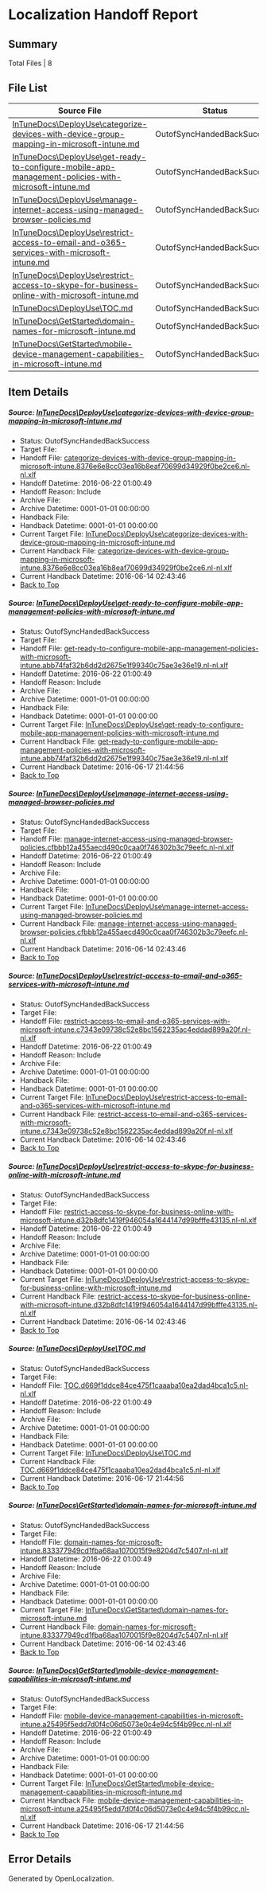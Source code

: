 # <a name='report-top'></a> Localization Handoff Report

## Summary
 Total Files | 8

## File List
 Source File | Status | Details 
 ----------- | ------ | ------- 
 [InTuneDocs\DeployUse\categorize-devices-with-device-group-mapping-in-microsoft-intune.md](https://github.com/Microsoft/IntuneDocs-pr/blob/bb30b8e61a768b15e2f09993f4dceae8f4e1bd8a/InTuneDocs/DeployUse/categorize-devices-with-device-group-mapping-in-microsoft-intune.md) | OutofSyncHandedBackSuccess | [Details](#55f811153bf37048a4fcdfc6da301a5f181700c317)
 [InTuneDocs\DeployUse\get-ready-to-configure-mobile-app-management-policies-with-microsoft-intune.md](https://github.com/Microsoft/IntuneDocs-pr/blob/5cbf748ffee8fbb53f7e64a5499f06d5bd89c415/InTuneDocs/DeployUse/get-ready-to-configure-mobile-app-management-policies-with-microsoft-intune.md) | OutofSyncHandedBackSuccess | [Details](#382727564ccc04cd1b3b2acfa27f4d596e21503a46)
 [InTuneDocs\DeployUse\manage-internet-access-using-managed-browser-policies.md](https://github.com/Microsoft/IntuneDocs-pr/blob/2df44199ecd904dcfb6774a942244338c1384186/InTuneDocs/DeployUse/manage-internet-access-using-managed-browser-policies.md) | OutofSyncHandedBackSuccess | [Details](#c4462af584d54225084159dfa35f5e1d07c3639770)
 [InTuneDocs\DeployUse\restrict-access-to-email-and-o365-services-with-microsoft-intune.md](https://github.com/Microsoft/IntuneDocs-pr/blob/f770bdc312879d1c833e8861494ecd2204ea603a/InTuneDocs/DeployUse/restrict-access-to-email-and-o365-services-with-microsoft-intune.md) | OutofSyncHandedBackSuccess | [Details](#ebce26b0e09bb5282475cb1a39c8070a5d5b44aa229)
 [InTuneDocs\DeployUse\restrict-access-to-skype-for-business-online-with-microsoft-intune.md](https://github.com/Microsoft/IntuneDocs-pr/blob/5cbf748ffee8fbb53f7e64a5499f06d5bd89c415/InTuneDocs/DeployUse/restrict-access-to-skype-for-business-online-with-microsoft-intune.md) | OutofSyncHandedBackSuccess | [Details](#c26f3b732eb42903c72e8655542ee1ed586f5c67233)
 [InTuneDocs\DeployUse\TOC.md](https://github.com/Microsoft/IntuneDocs-pr/blob/bb30b8e61a768b15e2f09993f4dceae8f4e1bd8a/InTuneDocs/DeployUse/TOC.md) | OutofSyncHandedBackSuccess | [Details](#42cc7b579c9c647f3e3edc71b250b84e6dbb8632247)
 [InTuneDocs\GetStarted\domain-names-for-microsoft-intune.md](https://github.com/Microsoft/IntuneDocs-pr/blob/6bca8e95d777ed38d80669503efb426998b1d15d/InTuneDocs/GetStarted/domain-names-for-microsoft-intune.md) | OutofSyncHandedBackSuccess | [Details](#6eef1ae0a6c93e6fd2d36fdf665883af7a0623a7497)
 [InTuneDocs\GetStarted\mobile-device-management-capabilities-in-microsoft-intune.md](https://github.com/Microsoft/IntuneDocs-pr/blob/601543dee6ce628e129561c95edf7e7363924cd5/InTuneDocs/GetStarted/mobile-device-management-capabilities-in-microsoft-intune.md) | OutofSyncHandedBackSuccess | [Details](#e1657b557998b81c96b1277c9b361ed63b2ef669518)

## Item Details
##### <a name='55f811153bf37048a4fcdfc6da301a5f181700c317'></a> Source: [InTuneDocs\DeployUse\categorize-devices-with-device-group-mapping-in-microsoft-intune.md](https://github.com/Microsoft/IntuneDocs-pr/blob/bb30b8e61a768b15e2f09993f4dceae8f4e1bd8a/InTuneDocs/DeployUse/categorize-devices-with-device-group-mapping-in-microsoft-intune.md)
* Status: OutofSyncHandedBackSuccess
* Target File: 
* Handoff File: [categorize-devices-with-device-group-mapping-in-microsoft-intune.8376e6e8cc03ea16b8eaf70699d34929f0be2ce6.nl-nl.xlf](https://github.com/Microsoft/EM.handoff/blob/6f87f7eb9ecece2d13b69ee6f79a633c25e559e5/ol-handoff/Microsoft/IntuneDocs-pr.nl-nl/master/categorize-devices-with-device-group-mapping-in-microsoft-intune.8376e6e8cc03ea16b8eaf70699d34929f0be2ce6.nl-nl.xlf)
* Handoff Datetime: 2016-06-22 01:00:49
* Handoff Reason: Include
* Archive File: 
* Archive Datetime: 0001-01-01 00:00:00
* Handback File: 
* Handback Datetime: 0001-01-01 00:00:00
* Current Target File: [InTuneDocs\DeployUse\categorize-devices-with-device-group-mapping-in-microsoft-intune.md](https://github.com/Microsoft/IntuneDocs-pr.nl-nl/blob/5361e5ff49711d7c82afd1db844eb369daa27034/InTuneDocs/DeployUse/categorize-devices-with-device-group-mapping-in-microsoft-intune.md)
* Current Handback File: [categorize-devices-with-device-group-mapping-in-microsoft-intune.8376e6e8cc03ea16b8eaf70699d34929f0be2ce6.nl-nl.xlf](https://github.com/Microsoft/EM.handback/blob/365dae9184a9abd4d4d558451a61d5bbfc5460c0/ol-handback/Microsoft/IntuneDocs-pr.nl-nl/master/categorize-devices-with-device-group-mapping-in-microsoft-intune.8376e6e8cc03ea16b8eaf70699d34929f0be2ce6.nl-nl.xlf)
* Current Handback Datetime: 2016-06-14 02:43:46
* [Back to Top](#report-top)

##### <a name='382727564ccc04cd1b3b2acfa27f4d596e21503a46'></a> Source: [InTuneDocs\DeployUse\get-ready-to-configure-mobile-app-management-policies-with-microsoft-intune.md](https://github.com/Microsoft/IntuneDocs-pr/blob/5cbf748ffee8fbb53f7e64a5499f06d5bd89c415/InTuneDocs/DeployUse/get-ready-to-configure-mobile-app-management-policies-with-microsoft-intune.md)
* Status: OutofSyncHandedBackSuccess
* Target File: 
* Handoff File: [get-ready-to-configure-mobile-app-management-policies-with-microsoft-intune.abb74faf32b6dd2d2675e1f99340c75ae3e36e19.nl-nl.xlf](https://github.com/Microsoft/EM.handoff/blob/6f87f7eb9ecece2d13b69ee6f79a633c25e559e5/ol-handoff/Microsoft/IntuneDocs-pr.nl-nl/master/get-ready-to-configure-mobile-app-management-policies-with-microsoft-intune.abb74faf32b6dd2d2675e1f99340c75ae3e36e19.nl-nl.xlf)
* Handoff Datetime: 2016-06-22 01:00:49
* Handoff Reason: Include
* Archive File: 
* Archive Datetime: 0001-01-01 00:00:00
* Handback File: 
* Handback Datetime: 0001-01-01 00:00:00
* Current Target File: [InTuneDocs\DeployUse\get-ready-to-configure-mobile-app-management-policies-with-microsoft-intune.md](https://github.com/Microsoft/IntuneDocs-pr.nl-nl/blob/cc1bf0d11e9e431e78f04610cf7b25f653271e2c/InTuneDocs/DeployUse/get-ready-to-configure-mobile-app-management-policies-with-microsoft-intune.md)
* Current Handback File: [get-ready-to-configure-mobile-app-management-policies-with-microsoft-intune.abb74faf32b6dd2d2675e1f99340c75ae3e36e19.nl-nl.xlf](https://github.com/Microsoft/EM.handback/blob/f098d8963053dedbefa76d241ebbbb025ac4cb3a/ol-handback/Microsoft/IntuneDocs-pr.nl-nl/master/get-ready-to-configure-mobile-app-management-policies-with-microsoft-intune.abb74faf32b6dd2d2675e1f99340c75ae3e36e19.nl-nl.xlf)
* Current Handback Datetime: 2016-06-17 21:44:56
* [Back to Top](#report-top)

##### <a name='c4462af584d54225084159dfa35f5e1d07c3639770'></a> Source: [InTuneDocs\DeployUse\manage-internet-access-using-managed-browser-policies.md](https://github.com/Microsoft/IntuneDocs-pr/blob/2df44199ecd904dcfb6774a942244338c1384186/InTuneDocs/DeployUse/manage-internet-access-using-managed-browser-policies.md)
* Status: OutofSyncHandedBackSuccess
* Target File: 
* Handoff File: [manage-internet-access-using-managed-browser-policies.cfbbb12a455aecd490c0caa0f746302b3c79eefc.nl-nl.xlf](https://github.com/Microsoft/EM.handoff/blob/6f87f7eb9ecece2d13b69ee6f79a633c25e559e5/ol-handoff/Microsoft/IntuneDocs-pr.nl-nl/master/manage-internet-access-using-managed-browser-policies.cfbbb12a455aecd490c0caa0f746302b3c79eefc.nl-nl.xlf)
* Handoff Datetime: 2016-06-22 01:00:49
* Handoff Reason: Include
* Archive File: 
* Archive Datetime: 0001-01-01 00:00:00
* Handback File: 
* Handback Datetime: 0001-01-01 00:00:00
* Current Target File: [InTuneDocs\DeployUse\manage-internet-access-using-managed-browser-policies.md](https://github.com/Microsoft/IntuneDocs-pr.nl-nl/blob/5361e5ff49711d7c82afd1db844eb369daa27034/InTuneDocs/DeployUse/manage-internet-access-using-managed-browser-policies.md)
* Current Handback File: [manage-internet-access-using-managed-browser-policies.cfbbb12a455aecd490c0caa0f746302b3c79eefc.nl-nl.xlf](https://github.com/Microsoft/EM.handback/blob/365dae9184a9abd4d4d558451a61d5bbfc5460c0/ol-handback/Microsoft/IntuneDocs-pr.nl-nl/master/manage-internet-access-using-managed-browser-policies.cfbbb12a455aecd490c0caa0f746302b3c79eefc.nl-nl.xlf)
* Current Handback Datetime: 2016-06-14 02:43:46
* [Back to Top](#report-top)

##### <a name='ebce26b0e09bb5282475cb1a39c8070a5d5b44aa229'></a> Source: [InTuneDocs\DeployUse\restrict-access-to-email-and-o365-services-with-microsoft-intune.md](https://github.com/Microsoft/IntuneDocs-pr/blob/f770bdc312879d1c833e8861494ecd2204ea603a/InTuneDocs/DeployUse/restrict-access-to-email-and-o365-services-with-microsoft-intune.md)
* Status: OutofSyncHandedBackSuccess
* Target File: 
* Handoff File: [restrict-access-to-email-and-o365-services-with-microsoft-intune.c7343e09738c52e8bc1562235ac4eddad899a20f.nl-nl.xlf](https://github.com/Microsoft/EM.handoff/blob/6f87f7eb9ecece2d13b69ee6f79a633c25e559e5/ol-handoff/Microsoft/IntuneDocs-pr.nl-nl/master/restrict-access-to-email-and-o365-services-with-microsoft-intune.c7343e09738c52e8bc1562235ac4eddad899a20f.nl-nl.xlf)
* Handoff Datetime: 2016-06-22 01:00:49
* Handoff Reason: Include
* Archive File: 
* Archive Datetime: 0001-01-01 00:00:00
* Handback File: 
* Handback Datetime: 0001-01-01 00:00:00
* Current Target File: [InTuneDocs\DeployUse\restrict-access-to-email-and-o365-services-with-microsoft-intune.md](https://github.com/Microsoft/IntuneDocs-pr.nl-nl/blob/5361e5ff49711d7c82afd1db844eb369daa27034/InTuneDocs/DeployUse/restrict-access-to-email-and-o365-services-with-microsoft-intune.md)
* Current Handback File: [restrict-access-to-email-and-o365-services-with-microsoft-intune.c7343e09738c52e8bc1562235ac4eddad899a20f.nl-nl.xlf](https://github.com/Microsoft/EM.handback/blob/365dae9184a9abd4d4d558451a61d5bbfc5460c0/ol-handback/Microsoft/IntuneDocs-pr.nl-nl/master/restrict-access-to-email-and-o365-services-with-microsoft-intune.c7343e09738c52e8bc1562235ac4eddad899a20f.nl-nl.xlf)
* Current Handback Datetime: 2016-06-14 02:43:46
* [Back to Top](#report-top)

##### <a name='c26f3b732eb42903c72e8655542ee1ed586f5c67233'></a> Source: [InTuneDocs\DeployUse\restrict-access-to-skype-for-business-online-with-microsoft-intune.md](https://github.com/Microsoft/IntuneDocs-pr/blob/5cbf748ffee8fbb53f7e64a5499f06d5bd89c415/InTuneDocs/DeployUse/restrict-access-to-skype-for-business-online-with-microsoft-intune.md)
* Status: OutofSyncHandedBackSuccess
* Target File: 
* Handoff File: [restrict-access-to-skype-for-business-online-with-microsoft-intune.d32b8dfc1419f946054a1644147d99bfffe43135.nl-nl.xlf](https://github.com/Microsoft/EM.handoff/blob/6f87f7eb9ecece2d13b69ee6f79a633c25e559e5/ol-handoff/Microsoft/IntuneDocs-pr.nl-nl/master/restrict-access-to-skype-for-business-online-with-microsoft-intune.d32b8dfc1419f946054a1644147d99bfffe43135.nl-nl.xlf)
* Handoff Datetime: 2016-06-22 01:00:49
* Handoff Reason: Include
* Archive File: 
* Archive Datetime: 0001-01-01 00:00:00
* Handback File: 
* Handback Datetime: 0001-01-01 00:00:00
* Current Target File: [InTuneDocs\DeployUse\restrict-access-to-skype-for-business-online-with-microsoft-intune.md](https://github.com/Microsoft/IntuneDocs-pr.nl-nl/blob/5361e5ff49711d7c82afd1db844eb369daa27034/InTuneDocs/DeployUse/restrict-access-to-skype-for-business-online-with-microsoft-intune.md)
* Current Handback File: [restrict-access-to-skype-for-business-online-with-microsoft-intune.d32b8dfc1419f946054a1644147d99bfffe43135.nl-nl.xlf](https://github.com/Microsoft/EM.handback/blob/365dae9184a9abd4d4d558451a61d5bbfc5460c0/ol-handback/Microsoft/IntuneDocs-pr.nl-nl/master/restrict-access-to-skype-for-business-online-with-microsoft-intune.d32b8dfc1419f946054a1644147d99bfffe43135.nl-nl.xlf)
* Current Handback Datetime: 2016-06-14 02:43:46
* [Back to Top](#report-top)

##### <a name='42cc7b579c9c647f3e3edc71b250b84e6dbb8632247'></a> Source: [InTuneDocs\DeployUse\TOC.md](https://github.com/Microsoft/IntuneDocs-pr/blob/bb30b8e61a768b15e2f09993f4dceae8f4e1bd8a/InTuneDocs/DeployUse/TOC.md)
* Status: OutofSyncHandedBackSuccess
* Target File: 
* Handoff File: [TOC.d669f1ddce84ce475f1caaaba10ea2dad4bca1c5.nl-nl.xlf](https://github.com/Microsoft/EM.handoff/blob/6f87f7eb9ecece2d13b69ee6f79a633c25e559e5/ol-handoff/Microsoft/IntuneDocs-pr.nl-nl/master/TOC.d669f1ddce84ce475f1caaaba10ea2dad4bca1c5.nl-nl.xlf)
* Handoff Datetime: 2016-06-22 01:00:49
* Handoff Reason: Include
* Archive File: 
* Archive Datetime: 0001-01-01 00:00:00
* Handback File: 
* Handback Datetime: 0001-01-01 00:00:00
* Current Target File: [InTuneDocs\DeployUse\TOC.md](https://github.com/Microsoft/IntuneDocs-pr.nl-nl/blob/cc1bf0d11e9e431e78f04610cf7b25f653271e2c/InTuneDocs/DeployUse/TOC.md)
* Current Handback File: [TOC.d669f1ddce84ce475f1caaaba10ea2dad4bca1c5.nl-nl.xlf](https://github.com/Microsoft/EM.handback/blob/f098d8963053dedbefa76d241ebbbb025ac4cb3a/ol-handback/Microsoft/IntuneDocs-pr.nl-nl/master/TOC.d669f1ddce84ce475f1caaaba10ea2dad4bca1c5.nl-nl.xlf)
* Current Handback Datetime: 2016-06-17 21:44:56
* [Back to Top](#report-top)

##### <a name='6eef1ae0a6c93e6fd2d36fdf665883af7a0623a7497'></a> Source: [InTuneDocs\GetStarted\domain-names-for-microsoft-intune.md](https://github.com/Microsoft/IntuneDocs-pr/blob/6bca8e95d777ed38d80669503efb426998b1d15d/InTuneDocs/GetStarted/domain-names-for-microsoft-intune.md)
* Status: OutofSyncHandedBackSuccess
* Target File: 
* Handoff File: [domain-names-for-microsoft-intune.833377949cd1fba68aa1070015f9e8204d7c5407.nl-nl.xlf](https://github.com/Microsoft/EM.handoff/blob/6f87f7eb9ecece2d13b69ee6f79a633c25e559e5/ol-handoff/Microsoft/IntuneDocs-pr.nl-nl/master/domain-names-for-microsoft-intune.833377949cd1fba68aa1070015f9e8204d7c5407.nl-nl.xlf)
* Handoff Datetime: 2016-06-22 01:00:49
* Handoff Reason: Include
* Archive File: 
* Archive Datetime: 0001-01-01 00:00:00
* Handback File: 
* Handback Datetime: 0001-01-01 00:00:00
* Current Target File: [InTuneDocs\GetStarted\domain-names-for-microsoft-intune.md](https://github.com/Microsoft/IntuneDocs-pr.nl-nl/blob/5361e5ff49711d7c82afd1db844eb369daa27034/InTuneDocs/GetStarted/domain-names-for-microsoft-intune.md)
* Current Handback File: [domain-names-for-microsoft-intune.833377949cd1fba68aa1070015f9e8204d7c5407.nl-nl.xlf](https://github.com/Microsoft/EM.handback/blob/365dae9184a9abd4d4d558451a61d5bbfc5460c0/ol-handback/Microsoft/IntuneDocs-pr.nl-nl/master/domain-names-for-microsoft-intune.833377949cd1fba68aa1070015f9e8204d7c5407.nl-nl.xlf)
* Current Handback Datetime: 2016-06-14 02:43:46
* [Back to Top](#report-top)

##### <a name='e1657b557998b81c96b1277c9b361ed63b2ef669518'></a> Source: [InTuneDocs\GetStarted\mobile-device-management-capabilities-in-microsoft-intune.md](https://github.com/Microsoft/IntuneDocs-pr/blob/601543dee6ce628e129561c95edf7e7363924cd5/InTuneDocs/GetStarted/mobile-device-management-capabilities-in-microsoft-intune.md)
* Status: OutofSyncHandedBackSuccess
* Target File: 
* Handoff File: [mobile-device-management-capabilities-in-microsoft-intune.a25495f5edd7d0f4c06d5073e0c4e94c5f4b99cc.nl-nl.xlf](https://github.com/Microsoft/EM.handoff/blob/6f87f7eb9ecece2d13b69ee6f79a633c25e559e5/ol-handoff/Microsoft/IntuneDocs-pr.nl-nl/master/mobile-device-management-capabilities-in-microsoft-intune.a25495f5edd7d0f4c06d5073e0c4e94c5f4b99cc.nl-nl.xlf)
* Handoff Datetime: 2016-06-22 01:00:49
* Handoff Reason: Include
* Archive File: 
* Archive Datetime: 0001-01-01 00:00:00
* Handback File: 
* Handback Datetime: 0001-01-01 00:00:00
* Current Target File: [InTuneDocs\GetStarted\mobile-device-management-capabilities-in-microsoft-intune.md](https://github.com/Microsoft/IntuneDocs-pr.nl-nl/blob/cc1bf0d11e9e431e78f04610cf7b25f653271e2c/InTuneDocs/GetStarted/mobile-device-management-capabilities-in-microsoft-intune.md)
* Current Handback File: [mobile-device-management-capabilities-in-microsoft-intune.a25495f5edd7d0f4c06d5073e0c4e94c5f4b99cc.nl-nl.xlf](https://github.com/Microsoft/EM.handback/blob/f098d8963053dedbefa76d241ebbbb025ac4cb3a/ol-handback/Microsoft/IntuneDocs-pr.nl-nl/master/mobile-device-management-capabilities-in-microsoft-intune.a25495f5edd7d0f4c06d5073e0c4e94c5f4b99cc.nl-nl.xlf)
* Current Handback Datetime: 2016-06-17 21:44:56
* [Back to Top](#report-top)


## Error Details

Generated by OpenLocalization.
